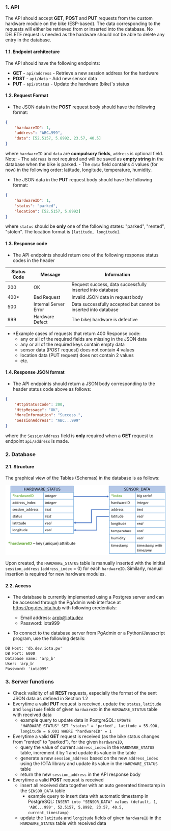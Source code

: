 ### 1. API
The API should accept **GET**, **POST** and **PUT** requests from the custom hardware module on the bike (ESP-based). The data corresponding to the requests will either be retrieved from or inserted into the database. No DELETE request is needed as the hardware should not be able to delete any entry in the database.

#### 1.1. Endpoint architecture
The API should have the following endpoints:
- **GET** - `api/address` - Retrieve a new session address for the hardware
- **POST** - `api/data` - Add new sensor data
- **PUT** - `api/status` - Update the hardware (bike)'s status

#### 1.2. Request Format
- The JSON data in the **POST** request body should have the following format:
```json
{
    "hardwareID": 1,
    "address": "ABC…999",
    "data": [52.5157, 5.8992, 23.57, 40.5]
}
```
where `hardwareID` and `data` are **compulsory fields**, `address` is optional field. 
Note:
    - The `address` is not required and will be saved as **empty string** in the database when the bike is parked. 
    - The `data` field contains 4 values (for now) in the following order: latitude, longitude, temperature, humidity.

- The JSON data in the **PUT** request body should have the following format:
```json
{
    "hardwareID": 1, 
    "status": "parked",
    "location": [52.5157, 5.8992]
}
```
where `status` should be **only** one of the following states: "parked", "rented", "stolen". The location format is `[latitude, longitude]`.

#### 1.3. Response code
- The API endpoints should return one of the following response status codes in the header

Status Code | Message | Information
---------|----------|----------
200 | OK | Request success, data successfully inserted into database
400* | Bad Request | Invalid JSON data in request body 
500 | Internal Server Error | Data successfully accepted but cannot be inserted into database 
999 | Hardware Defect | The bike/ hardware is defective


- *Example cases of requests that return 400 Response code:
    - any or all of the required fields are missing in the JSON data
    - any or all of the required keys contain empty data
    - sensor data (POST request) does not contain 4 values
    - location data (PUT request) does not contain 2 values
    - etc.

#### 1.4. Response JSON format
- The API endpoints should return a JSON body corresponding to the header status code above as follows:
```json
{
    "HttpStatusCode": 200, 
    "HttpMessage": "OK", 
    "MoreInformation": "Success.",
    "SessionAddress": "ABC...999"
}
```
where the `SessionAddress` field is **only** required when a **GET** request to endpoint `api/address` is made.

### 2. Database

#### 2.1. Structure
The graphical view of the Tables (Schemas) in the database is as follows:

<img src = "../media/db_new.png" width="720px">

Upon created, the `HARDWARE_STATUS` table is manually inserted with the initital `session_address` (`address_index` = 0) for each `hardwareID`. Similarly, manual insertion is required for new hardware modules.
#### 2.2. Access
- The database is currently implemented using a Postgres server and can be accessed through the PgAdmin web interface at https://pg.dev.iota.hub with following credentials:
    - Email address: arpb@iota.dev
    - Password: iota999

- To connect to the database server from PgAdmin or a Python/Javascript program, use the following details:
```shell
DB Host: 'db.dev.iota.pw'
DB Port: 6000
Database name: 'arp_b'
User: 'arp_b'
Password: 'iota999'
```

### 3. Server functions
- Check validity of all **REST** requests, especially the format of the sent JSON data as defined in Section 1.2
- Everytime a valid **PUT** request is received, update the `status`, `latitude` and `longitude` fields of given `hardwareID` in the `HARDWARE_STATUS` table with received data
    - example query to update data in PostgreSQL: `UPDATE "HARDWARE_STATUS" SET "status" = 'parked', latitude = 55.990, longitude = 6.001 WHERE "hardwareID" = 1`
- Everytime a valid **GET** request is received (as the bike status changes from "rented" to "parked"), for the given `hardwareID`, 
    - query the value of current `address_index` in the `HARDWARE_STATUS` table, increment it by 1 and update its value in the table
    - generate a new `session_address` based on the new `address_index` using the IOTA library and update its value in the `HARDWARE_STATUS` table
    - return the new `session_address` in the API response body
- Everytime a valid **POST** request is received
    - insert all received data together with an auto generated timestamp in the `SENSOR_DATA` table
        - example query to insert data with automatic timestamp in PostgreSQL: `INSERT into "SENSOR_DATA" values (default, 1, 'ABC...999', 52.5157, 5.8992, 23.57, 40.5, current_timestamp)`
    - update the `latitude` and `longitude` fields of given `hardwareID` in the `HARDWARE_STATUS` table with received data
